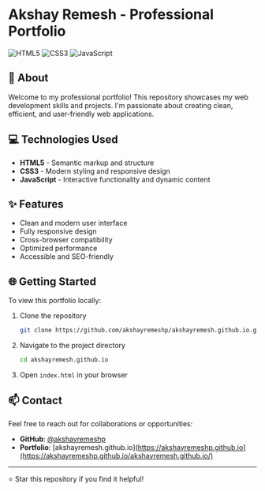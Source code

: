 # Akshay Remesh - Professional Portfolio

![HTML5](https://img.shields.io/badge/HTML5-E34F26?logo=html5&logoColor=white)
![CSS3](https://img.shields.io/badge/CSS3-1572B6?logo=css3&logoColor=white)
![JavaScript](https://img.shields.io/badge/JavaScript-F7DF1E?logo=javascript&logoColor=black)

## 🚀 About

Welcome to my professional portfolio! This repository showcases my web development skills and projects. I'm passionate about creating clean, efficient, and user-friendly web applications.

## 💻 Technologies Used

- **HTML5** - Semantic markup and structure
- **CSS3** - Modern styling and responsive design
- **JavaScript** - Interactive functionality and dynamic content

## ✨ Features

- Clean and modern user interface
- Fully responsive design
- Cross-browser compatibility
- Optimized performance
- Accessible and SEO-friendly

## 🌐 Getting Started

To view this portfolio locally:

1. Clone the repository
   ```bash
   git clone https://github.com/akshayremeshp/akshayremesh.github.io.git
   ```

2. Navigate to the project directory
   ```bash
   cd akshayremesh.github.io
   ```

3. Open `index.html` in your browser

## 📫 Contact

Feel free to reach out for collaborations or opportunities:

- **GitHub**: [@akshayremeshp](https://github.com/akshayremeshp)
- **Portfolio**: [akshayremesh.github.io](https://akshayremeshp.github.io](https://akshayremeshp.github.io/akshayremesh.github.io/)

---

⭐ Star this repository if you find it helpful!
